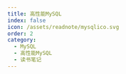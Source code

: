 ```yaml
---
title: 高性能MySQL
index: false
icon: /assets/readnote/mysqlico.svg
order: 2
category:
  - MySQL
  - 高性能MySQL
  - 读书笔记
---
```


<Catalog />
